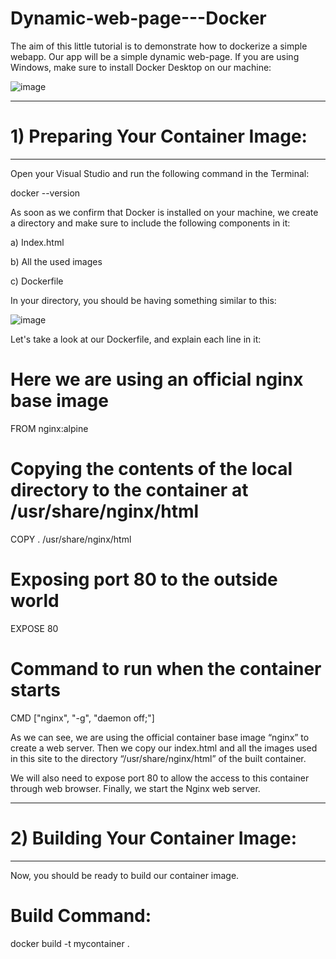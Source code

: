 # Dynamic-web-page---Docker
The aim of this little tutorial is to demonstrate how to dockerize a simple webapp. Our app will be a simple dynamic web-page.
If you are using Windows, make sure to install Docker Desktop on our machine:

![image](https://github.com/WaseemCloud/Dynamic-web-page---Docker/assets/157589909/284c97b6-9777-47b8-9ef1-8ef1c00d20bf)

--------------------------------
# 1) Preparing Your Container Image:
--------------------------------
Open your Visual Studio and run the following command in the Terminal:

docker --version

As soon as we confirm that Docker is installed on your machine, we create a directory and make sure to include the following components in it:

a) Index.html

b) All the used images

c) Dockerfile

In your directory, you should be having something similar to this:

![image](https://github.com/WaseemCloud/Dynamic-web-page---Docker/assets/157589909/ae33018b-5512-4ba2-9be6-a85287503d8f)


Let's take a look at our Dockerfile, and explain each line in it:

# Here we are using an official nginx base image
FROM nginx:alpine

# Copying the contents of the local directory to the container at /usr/share/nginx/html
COPY . /usr/share/nginx/html

# Exposing port 80 to the outside world
EXPOSE 80

# Command to run when the container starts
CMD ["nginx", "-g", "daemon off;"]

As we can see, we are using the official container base image “nginx” to create a web server. Then we copy our index.html and all the images used in this site to the directory “/usr/share/nginx/html” of the built container.

We will also need to expose port 80 to allow the access to this container through web browser. Finally, we start the Nginx web server.


--------------------------------
# 2) Building Your Container Image:
--------------------------------
Now, you should be ready to build our container image.

# Build Command: 
docker build -t mycontainer .


